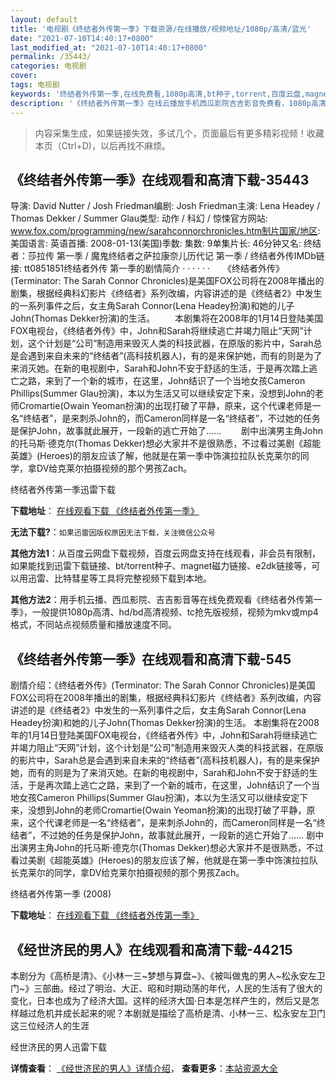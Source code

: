 ```yaml
---
layout: default
title: '电视剧《终结者外传第一季》下载资源/在线播放/视频地址/1080p/高清/蓝光'
date: "2021-07-10T14:40:17+0800"
last_modified_at: "2021-07-10T14:40:17+0800"
permalink: /35443/
categories: 电视剧
cover:
tags: 电视剧
keywords: '终结者外传第一季,在线免费看,1080p高清,bt种子,torrent,百度云盘,magnet,磁力链,迅雷下载资源'
description: '《终结者外传第一季》在线云播放手机西瓜影院吉吉影音免费看，1080p高清bd/hd未删减完整版和tc抢先枪版，mkv/mp4格式，附带bt/torrent种子、magnet/磁力链、百度云盘、网盘资源迅雷下载链接'
---
```


>内容采集生成，如果链接失效，多试几个，页面最后有更多精彩视频！收藏本页（Ctrl+D)，以后再找不麻烦。


## 《终结者外传第一季》在线观看和高清下载-35443

导演: David Nutter / Josh Friedman编剧: Josh Friedman主演: Lena Headey / Thomas Dekker / Summer Glau类型: 动作 / 科幻 / 惊悚官方网站: www.fox.com/programming/new/sarahconnorchronicles.htm制片国家/地区: 美国语言: 英语首播: 2008-01-13(美国)季数: 集数: 9单集片长: 46分钟又名: 终结者：莎拉传 第一季 / 魔鬼终结者之萨拉康奈儿历代记 第一季 / 终结者外传IMDb链接: tt0851851终结者外传 第一季的剧情简介  ·  ·  ·  ·  ·  ·　　《终结者外传》(Terminator: The Sarah Connor Chronicles)是美国FOX公司将在2008年播出的剧集，根据经典科幻影片《终结者》系列改编，内容讲述的是《终结者2》中发生的一系列事件之后，女主角Sarah Connor(Lena Headey扮演)和她的儿子John(Thomas Dekker扮演)的生活。 　　本剧集将在2008年的1月14日登陆美国FOX电视台，《终结者外传》中，John和Sarah将继续逃亡并竭力阻止“天网”计划，这个计划是“公司”制造用来毁灭人类的科技武器，在原版的影片中，Sarah总是会遇到来自未来的“终结者”(高科技机器人)，有的是来保护她，而有的则是为了来消灭她。在新的电视剧中，Sarah和John不安于舒适的生活，于是再次踏上逃亡之路，来到了一个新的城市，在这里，John结识了一个当地女孩Cameron Phillips(Summer Glau扮演)，本以为生活又可以继续安定下来，没想到John的老师Cromartie(Owain Yeoman扮演)的出现打破了平静，原来，这个代课老师是一名“终结者”，是来刺杀John的，而Cameron同样是一名“终结者”，不过她的任务是保护John，故事就此展开，一段新的逃亡开始了…… 　　剧中出演男主角John的托马斯·德克尔(Thomas Dekker)想必大家并不是很熟悉，不过看过美剧《超能英雄》(Heroes)的朋友应该了解，他就是在第一季中饰演拉拉队长克莱尔的同学，拿DV给克莱尔拍摄视频的那个男孩Zach。


终结者外传第一季迅雷下载

**下载地址**： [在线观看下载 《终结者外传第一季》](https://www.993dy.com//vod-detail-id-28723.html) 


**无法下载?**：`如果迅雷因版权原因无法下载，关注微信公众号 `

**其他方法1**：从百度云网盘下载视频，百度云网盘支持在线观看，非会员有限制，如果能找到迅雷下载链接、bt/torrent种子、magnet磁力链接、e2dk链接等，可以用迅雷、比特彗星等工具将完整视频下载到本地。

**其他方法2**：用手机云播、西瓜影院、吉吉影音等在线免费观看《终结者外传第一季》，一般提供1080p高清、hd/bd高清视频、tc抢先版视频，视频为mkv或mp4格式，不同站点视频质量和播放速度不同。


## 《终结者外传第一季》在线观看和高清下载-545

剧情介绍：《终结者外传》(Terminator: The Sarah Connor Chronicles)是美国FOX公司将在2008年播出的剧集，根据经典科幻影片《终结者》系列改编，内容讲述的是《终结者2》中发生的一系列事件之后，女主角Sarah Connor(Lena Headey扮演)和她的儿子John(Thomas Dekker扮演)的生活。 本剧集将在2008年的1月14日登陆美国FOX电视台，《终结者外传》中，John和Sarah将继续逃亡并竭力阻止“天网”计划，这个计划是“公司”制造用来毁灭人类的科技武器，在原版的影片中，Sarah总是会遇到来自未来的“终结者”(高科技机器人)，有的是来保护她，而有的则是为了来消灭她。在新的电视剧中，Sarah和John不安于舒适的生活，于是再次踏上逃亡之路，来到了一个新的城市，在这里，John结识了一个当地女孩Cameron Phillips(Summer Glau扮演)，本以为生活又可以继续安定下来，没想到John的老师Cromartie(Owain Yeoman扮演)的出现打破了平静，原来，这个代课老师是一名“终结者”，是来刺杀John的，而Cameron同样是一名“终结者”，不过她的任务是保护John，故事就此展开，一段新的逃亡开始了…… 剧中出演男主角John的托马斯·德克尔(Thomas Dekker)想必大家并不是很熟悉，不过看过美剧《超能英雄》(Heroes)的朋友应该了解，他就是在第一季中饰演拉拉队长克莱尔的同学，拿DV给克莱尔拍摄视频的那个男孩Zach。


终结者外传第一季 (2008)

**下载地址**： [在线观看下载 《终结者外传第一季》](https://www.btbtdy.me/btdy/dy17110.html) 


## 《经世济民的男人》在线观看和高清下载-44215

本剧分为《高桥是清》、《小林一三~梦想与算盘~》、《被叫做鬼的男人~松永安左卫门~》三部曲。经过了明治、大正、昭和时期动荡的年代，人民的生活有了很大的变化，日本也成为了经济大国。这样的经济大国·日本是怎样产生的，然后又是怎样越过危机并成长起来的呢？本剧就是描绘了高桥是清、小林一三、松永安左卫门这三位经济人的生涯


经世济民的男人迅雷下载

**详情查看**： [《经世济民的男人》详情介绍](/movie/44215/)， **查看更多**：[本站资源大全](/movie/t/all/)

